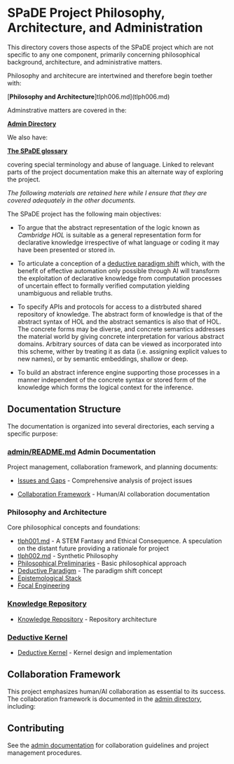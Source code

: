 # SPaDE Project Philosophy, Architecture, and Administration

This directory covers those aspects of the SPaDE project which are not specific to any one component, primarily concerning philosophical background, architecture, and administrative matters.

Philosophy and architecure are intertwined and therefore begin toether with:

[**Philosophy and Architecture**]tlph006.md](tlph006.md)

Adminstrative matters are covered in the:

[**Admin Directory**](admin/README.md)

We also have:

 [**The SPaDE glossary**](tlad001.md)

 covering special terminology and abuse of language.
 Linked to relevant parts of the project documentation make this an alternate way of exploring the project.

*The following materials are retained here while I ensure that they are covered adequately in the other documents.*

The SPaDE project has the following main objectives:

- To argue that the abstract representation of the logic known
as *Cambridge HOL* is suitable as a general representation form for declarative knowledge irrespective of what language or coding it may have been presented or stored in.

- To articulate a conception of a
[deductive paradigm shift](tlph005.md) which,
with the benefit of effective automation only possible through AI
will transform the exploitation of declarative knowledge
from computation processes of uncertain effect to
formally verified computation yielding unambiguous and reliable truths.

- To specify APIs and protocols for access to a distrbuted shared repository of knowledge.
The abstract form of knowledge is that of the abstract syntax of HOL and the abstract semantics is also that of HOL.
The concrete forms may be diverse, and concrete semantics addresses the material world by giving concrete interpretation for various abstract domains.
Arbitrary sources of data can be viewed as incorporated into this scheme, wither by treating it as data (i.e. assigning explicit values to new names), or by semantic embeddings, shallow or deep.

- To build an abstract inference engine supporting those processes
in a manner independent of the concrete syntax or stored form
of the knowledge which forms the logical context for the inference.

## Documentation Structure

The documentation is organized into several directories, each serving a specific purpose:

### [admin/README.md](admin/README.md) Admin Documentation

Project management, collaboration framework, and planning documents:

- [Issues and Gaps](admin/ISSUES.md) - Comprehensive analysis of project issues

- [Collaboration Framework](admin/) - Human/AI collaboration documentation

### Philosophy and Architecture

Core philosophical concepts and foundations:

- [tlph001.md](tlph001.md) - A STEM Fantasy and Ethical Consequence. A speculation on the distant future providing a rationale for project
- [tlph002.md](tlph002.md) - Synthetic Philosophy
- [Philosophical Preliminaries](tlph006.md) - Basic philosophical approach
- [Deductive Paradigm](tlph005.md) - The paradigm shift concept
- [Epistemological Stack](tlph003.md)
- [Focal Engineering](tlph004.md)

### [Knowledge Repository](../kr/README.md)

- [Knowledge Repository](../kr/KnowledgeRepo.md) - Repository architecture

### [Deductive Kernel](../dk/README.md)

- [Deductive Kernel](../dk/kernel.md) - Kernel design and implementation

## Collaboration Framework

This project emphasizes human/AI collaboration as essential to its success. The collaboration framework is documented in the [admin directory](admin/), including:

## Contributing

See the [admin documentation](admin/) for collaboration guidelines and project management procedures.
